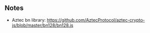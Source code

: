 ## Notes

- Aztec bn library: https://github.com/AztecProtocol/aztec-crypto-js/blob/master/bn128/bn128.js